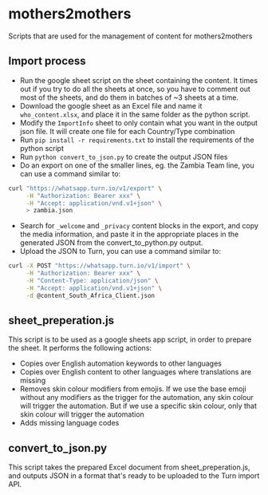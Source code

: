 # mothers2mothers
Scripts that are used for the management of content for mothers2mothers

## Import process
- Run the google sheet script on the sheet containing the content. It times out if you try to do all the sheets at once, so you have to comment out most of the sheets, and do them in batches of ~3 sheets at a time.
- Download the google sheet as an Excel file and name it `who_content.xlsx`, and place it in the same folder as the python script.
- Modify the `ImportInfo` sheet to only contain what you want in the output json file. It will create one file for each Country/Type combination
- Run `pip install -r requirements.txt` to install the requirements of the python script
- Run `python convert_to_json.py` to create the output JSON files
- Do an export on one of the smaller lines, eg. the Zambia Team line, you can use a command similar to:
```bash
curl "https://whatsapp.turn.io/v1/export" \
     -H "Authorization: Bearer xxx" \
     -H "Accept: application/vnd.v1+json" \
     > zambia.json
```
- Search for `_welcome` and `_privacy` content blocks in the export, and copy the media information, and paste it in the appropriate places in the generated JSON from the convert_to_python.py output.
- Upload the JSON to Turn, you can use a command similar to:
```bash
curl -X POST "https://whatsapp.turn.io/v1/import" \
     -H "Authorization: Bearer xxx" \
     -H "Content-Type: application/json" \
     -H "Accept: application/vnd.v1+json" \
     -d @content_South_Africa_Client.json
```

## sheet_preperation.js
This script is to be used as a google sheets app script, in order to prepare the sheet. It performs the following actions:
- Copies over English automation keywords to other languages
- Copies over English content to other languages where translations are missing
- Removes skin colour modifiers from emojis. If we use the base emoji without any modifiers as the trigger for the automation, any skin colour will trigger the automation. But if we use a specific skin colour, only that skin colour will trigger the automation
- Adds missing language codes

## convert_to_json.py
This script takes the prepared Excel document from sheet_preperation.js, and outputs JSON in a format that's ready to be uploaded to the Turn import API.

